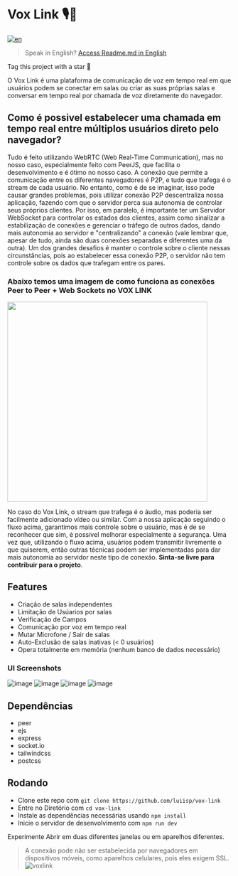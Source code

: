 # Vox Link 🎙️🌌
[![en](https://img.shields.io/badge/lang-en-red.svg)]()
> Speak in English? [Access Readme.md in English]()

Tag this project with a star 🌟

O Vox Link é uma plataforma de comunicação de voz em tempo real em que usuários podem se conectar em salas ou criar as suas próprias salas e conversar em tempo real por chamada de voz diretamente do navegador.

## Como é possivel estabelecer uma chamada em tempo real entre múltiplos usuários direto pelo navegador?

Tudo é feito utilizando WebRTC (Web Real-Time Communication), mas no nosso caso, especialmente feito com PeerJS, que facilita o desenvolvimento e é ótimo no nosso caso. A conexão que permite a comunicação entre os diferentes navegadores é P2P, e tudo que trafega é o stream de cada usuário. No entanto, como é de se imaginar, isso pode causar grandes problemas, pois utilizar conexão P2P descentraliza nossa aplicação, fazendo com que o servidor perca sua autonomia de controlar seus próprios clientes. Por isso, em paralelo, é importante ter um Servidor WebSocket para controlar os estados dos clientes, assim como sinalizar a estabilização de conexões e gerenciar o tráfego de outros dados, dando mais autonomia ao servidor e "centralizando" a conexão (vale lembrar que, apesar de tudo, ainda são duas conexões separadas e diferentes uma da outra). Um dos grandes desafios é manter o controle sobre o cliente nessas circunstâncias, pois ao estabelecer essa conexão P2P, o servidor não tem controle sobre os dados que trafegam entre os pares.
### Abaixo temos uma imagem de como funciona as conexões Peer to Peer + Web Sockets no VOX LINK
<img src="https://github.com/luiisp/vox-link/assets/115284250/5d1cd501-3827-4748-9e25-1b67c66bf2aa" width="450" height="auto" />

No caso do Vox Link, o stream que trafega é o áudio, mas poderia ser facilmente adicionado vídeo ou similar. Com a nossa aplicação seguindo o fluxo acima, garantimos mais controle sobre o usuário, mas é de se reconhecer que sim, é possível melhorar especialmente a segurança. Uma vez que, utilizando o fluxo acima, usuários podem transmitir livremente o que quiserem, então outras técnicas podem ser implementadas para dar mais autonomia ao servidor neste tipo de conexão. __Sinta-se livre para contribuir para o projeto__.

## Features 
* Criação de salas independentes
* Limitação de Usúarios por salas
* Verificação de Campos
* Comunicação por voz em tempo real
* Mutar Microfone / Sair de salas
* Auto-Exclusão de salas inativas (< 0 usuários)
* Opera totalmente em memória (nenhum banco de dados necessário)

### UI Screenshots

![image](https://github.com/luiisp/vox-link/assets/115284250/aec94189-e7e2-45cb-8cf7-c23bea27509b)
![image](https://github.com/luiisp/vox-link/assets/115284250/343b37fe-4c19-46fa-b239-d495775de3c3)
![image](https://github.com/luiisp/vox-link/assets/115284250/175824ec-be89-4f97-b17d-9a7f3ab5657a)
![image](https://github.com/luiisp/vox-link/assets/115284250/7df2bf1c-b3bf-4a68-b192-ba7e2e058cbe)



## Dependências 
* peer
* ejs
* express
* socket.io
* tailwindcss
* postcss
  

## Rodando 

* Clone este repo com ```git clone https://github.com/luiisp/vox-link```
* Entre no Diretório com ```cd vox-link```
* Instale as dependências necessárias usando ```npm install```
* Inicie o servidor de desenvolvimento com ```npm run dev```

Experimente Abrir em duas diferentes janelas ou em aparelhos diferentes.
> A conexão pode não ser estabelecida por navegadores em dispositivos móveis, como aparelhos celulares, pois eles exigem SSL.
![voxlink](https://github.com/luiisp/vox-link/assets/115284250/7654eefd-e619-4ea4-b898-96f25bfe240a)

  
